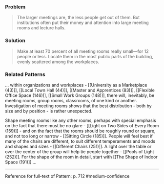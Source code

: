 ### Problem
>The larger meetings are, the less people get out of them. But institutions often put their money and attention into large meeting rooms and lecture halls.

### Solution
>Make at least 70 percent of all meeting rooms really small—for 12 people or less. Locate them in the most public parts of the building, evenly scattered among the workplaces.

### Related Patterns
... within organizations and workplaces - [[University as a Marketplace (43)]], [[Local Town Hall (44)]], [[Master and Apprentices (83)]], [[Flexible Office Space (146)]], [[Small Work Groups (148)]], there will, inevitably, be meeting rooms, group rooms, classrooms, of one kind or another. Investigation of meeting rooms shows that the best distribution - both by size and by position - is rather unexpected.

Shape meeting rooms like any other rooms, perhaps with special emphasis on the fact that there must be no glare - [[Light on Two Sides of Every Room (159)]] - and on the fact that the rooms should be roughly round or square, and not too long or narrow - [[Sitting Circle (185)]]. People will feel best if many of the chairs are different, to suit different temperaments and moods and shapes and sizes - [[Different Chairs (251)]]. A light over the table or over the center of the group will help tie people together - [[Pools of Light (252)]]. For the shape of the room in detail, start with [[The Shape of Indoor Space (191)]] ...

---
Reference for full-text of Pattern: p. 712 #medium-confidence 